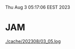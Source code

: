 Thu Aug  3 05:17:06 EEST 2023
# JAM
<a href='./cache/202308/03_05.log'>./cache/202308/03_05.log</a>
